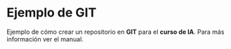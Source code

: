 # Ejemplo de GIT
Ejemplo de cómo crear un repositorio en **GIT** para el **curso de IA**.
Para más información ver el manual.